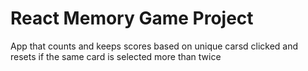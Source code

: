 # React Memory Game Project
App that counts and keeps scores based on unique carsd clicked
 and resets if the same card is selected more than twice

